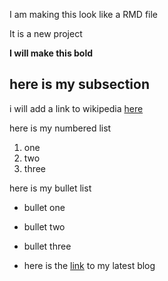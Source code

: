 I am making this look like a RMD file 

It is a new project 

**I will make this bold**

## here is my subsection

i will add a link to wikipedia
[here](https://en.wikipedia.org/wiki/Mifflin_Street_Block_Party)

here is my numbered list
1. one
2. two
3. three

here is  my bullet list 
- bullet one
- bullet two
- bullet three



- here is the [link](blog.md) to my latest blog